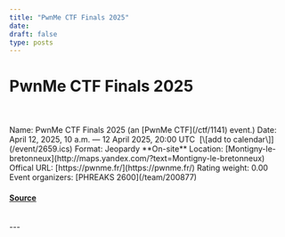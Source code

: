 ```yaml
---
title: "PwnMe CTF Finals 2025"
date: 
draft: false
type: posts
---
```

# PwnMe CTF Finals 2025

<br/>

<br/>
Name: PwnMe CTF Finals 2025 (an [PwnMe CTF](/ctf/1141) event.)  
Date: April 12, 2025, 10 a.m. — 12 April 2025, 20:00 UTC  [\[add to calendar\]](/event/2659.ics)  
Format: Jeopardy  
**On-site**  
Location: [Montigny-le-bretonneux](http://maps.yandex.com/?text=Montigny-le-bretonneux)  
Offical URL: [https://pwnme.fr/](https://pwnme.fr/)  
Rating weight: 0.00  
Event organizers: [PHREAKS 2600](/team/200877)

#### [Source](https://ctftime.org/event/2659)

<br/>
---
